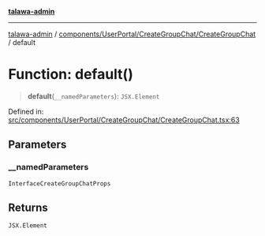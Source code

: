 [**talawa-admin**](../../../../../README.md)

***

[talawa-admin](../../../../../README.md) / [components/UserPortal/CreateGroupChat/CreateGroupChat](../README.md) / default

# Function: default()

> **default**(`__namedParameters`): `JSX.Element`

Defined in: [src/components/UserPortal/CreateGroupChat/CreateGroupChat.tsx:63](https://github.com/gautam-divyanshu/talawa-admin/blob/9fef64ff9fb30eb3195cc9100606d8b7a89bca79/src/components/UserPortal/CreateGroupChat/CreateGroupChat.tsx#L63)

## Parameters

### \_\_namedParameters

`InterfaceCreateGroupChatProps`

## Returns

`JSX.Element`
